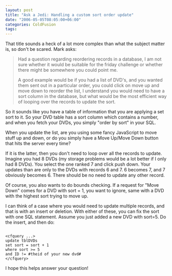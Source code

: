 ```yaml
---
layout: post
title: "Ask a Jedi: Handling a custom sort order update"
date: "2006-05-05T08:05:00+06:00"
categories: ColdFusion 
tags: 
---
```


That title sounds a heck of a lot more complex than what the subject matter is, so don't be scared. Mark asks:

<blockquote>
Had a question regarding reordering records in a database, I am not sure whether it would be suitable for the friday challenge or whether there might be somewhere you could
point me.

A good example would be if you had a list of DVD's, and you wanted them sent out in a particular order, you could click on move up and move down to reorder the list, I understand you would need to have a sort column in the database, but what would be the most efficient way of looping over the records to update the sort.
</blockquote>
<!--more-->
So it sounds like you have a table of information that you are applying a set sort to it. So your DVD table has a sort column which contains a number, and when you fetch your DVDs, you simply "order by sort" in your SQL.

When you update the list, are you using some fancy JavaScript to move stuff up and down, or do you simply have a Move Up/Move Down button that hits the server every time?

If it is the latter, then you don't need to loop over all the records to update. Imagine you had 8 DVDs (my storage problems would be a lot better if I only had 8 DVDs). You select the one ranked 7 and click push down. Your updates than are only to the DVDs with records 6 and 7. 6 becomes 7, and 7 obviously becomes 6. There should be no need to update any other record. 

Of course, you also wants to do bounds checking. If a request for "Move Down" comes for a DVD with sort = 1, you want to ignore, same with a DVD with the highest sort trying to move up. 

I can think of a case where you would need to update multiple records, and that is with an insert or deletion. With either of these, you can fix the sort with one SQL statement. Assume you just added a new DVD with sort=5. Do the insert, and then do:

<code>
&lt;cfquery ...&gt;
update tblDVDs
set sort = sort + 1
where sort &gt;= 5
and ID != #theid of your new dvd#
&lt;/cfquery&gt;
</code>

I hope this helps answer your question!